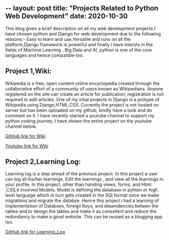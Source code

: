 --
layout: post
title: "Projects Related to Python Web Development"
date: 2020-10-30
---

This blog gives a brief description on all my web development projects.I have chosen python and Django for web development due to the following reasons:-
Easy to learn and use,Versatile and runs on all the platform,Django framework is powerful and finally i have intersts in the fields of Machine Learning , Big Data and AI, python is one of the core languages and hence compatible too.

## Project 1,Wiki:

Wikipedia is a free, open content online encyclopedia created through the collaborative effort of a community of users known as Wikipedians. 
Anyone registered on the site can create an article for publication; registration is not required to edit articles. 
One of my intial projects in Django is a protype of Wikipedia using Django,HTML,CSS.
Currently the project is not hosted on server but has been uploaded on my github, kindly have a look and do comment on it.
I have recently started a youtube channel to support my python coding journey.
I have shown the entire project on the youtube channel below.

[GitHub link for Wiki](https://github.com/me50/HariniBooravalli/tree/web50-project1-2020-wiki)

[Youtube link for Wiki](https://www.youtube.com/watch?v=hIQ15YoZ_nE&feature=youtu.be)

## Project 2,Learning Log:

Learning log is a step ahead of the previous project. 
In this project a user can log all his/her learnings. Edit the learnings , and view all the learnings in your profile.
In this project, other than handing views, forms, and Html ,CSS,it involved Models.
Model is defining the database in pyhton or high level language which in turn gets created in the SQl format once we make migrations and migrate the databse.
Hence this project i had a learning of implementation of Databses, foreign Keys, and dependencies betwen the tables and to design the tables and make it as conssitent 
and reduce the redundancy to make a good website.
This can be reused as a blogging app too.

[GitHub link for Learning_Log](https://github.com/HariniBooravalli/Learning_Log)




